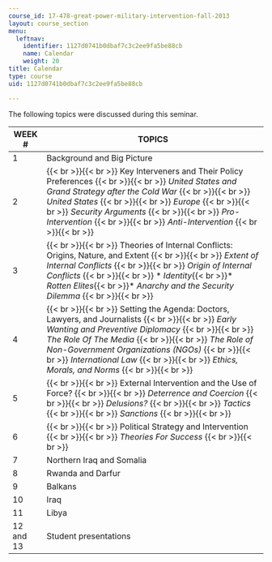 ```yaml
---
course_id: 17-478-great-power-military-intervention-fall-2013
layout: course_section
menu:
  leftnav:
    identifier: 1127d0741b0dbaf7c3c2ee9fa5be88cb
    name: Calendar
    weight: 20
title: Calendar
type: course
uid: 1127d0741b0dbaf7c3c2ee9fa5be88cb

---
```


The following topics were discussed during this seminar.

| WEEK # | TOPICS |
| --- | --- |
| 1 | Background and Big Picture |
| 2 |  {{< br >}}{{< br >}} Key Interveners and Their Policy Preferences {{< br >}}{{< br >}} _United States and Grand Strategy after the Cold War_ {{< br >}}{{< br >}} _United States_ {{< br >}}{{< br >}} _Europe_ {{< br >}}{{< br >}} _Security Arguments_ {{< br >}}{{< br >}} _Pro-Intervention_ {{< br >}}{{< br >}} _Anti-Intervention_ {{< br >}}{{< br >}}  |
| 3 |  {{< br >}}{{< br >}} Theories of Internal Conflicts: Origins, Nature, and Extent {{< br >}}{{< br >}} _Extent of Internal Conflicts_ {{< br >}}{{< br >}} _Origin of Internal Conflicts_ {{< br >}}{{< br >}} *   _Identity_{{< br >}}*   _Rotten Elites_{{< br >}}*   _Anarchy and the Security Dilemma_ {{< br >}}{{< br >}}  |
| 4 |  {{< br >}}{{< br >}} Setting the Agenda: Doctors, Lawyers, and Journalists {{< br >}}{{< br >}} _Early Wanting and Preventive Diplomacy_ {{< br >}}{{< br >}} _The Role Of The Media_ {{< br >}}{{< br >}} _The Role of Non-Government Organizations (NGOs)_ {{< br >}}{{< br >}} _International Law_ {{< br >}}{{< br >}} _Ethics, Morals, and Norms_ {{< br >}}{{< br >}}  |
| 5 |  {{< br >}}{{< br >}} External Intervention and the Use of Force? {{< br >}}{{< br >}} _Deterrence and Coercion_ {{< br >}}{{< br >}} _Delusions?_ {{< br >}}{{< br >}} _Tactics_ {{< br >}}{{< br >}} _Sanctions_ {{< br >}}{{< br >}}  |
| 6 |  {{< br >}}{{< br >}} Political Strategy and Intervention {{< br >}}{{< br >}} _Theories For Success_ {{< br >}}{{< br >}}  |
| 7 | Northern Iraq and Somalia |
| 8 | Rwanda and Darfur |
| 9 | Balkans |
| 10 | Iraq |
| 11 | Libya |
| 12 and 13 | Student presentations